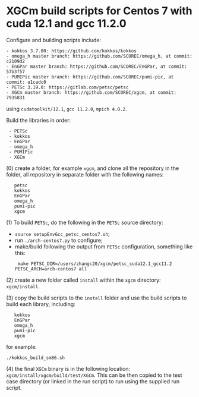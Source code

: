 # XGCm build scripts for Centos 7 with cuda 12.1 and gcc 11.2.0

Configure and building scripts include:
```
- kokkos 3.7.00: https://github.com/kokkos/kokkos
- omega_h master branch: https://github.com/SCOREC/omega_h, at commit: c2109d2
- EnGPar master branch: https://github.com/SCOREC/EnGPar, at commit: 57b3f57
- PUMIPic master branch: https://github.com/SCOREC/pumi-pic, at commit: a1cadc0
- PETSc 3.19.0: https://gitlab.com/petsc/petsc
- XGCm master branch: https://github.com/SCOREC/xgcm, at commit: 7935831
```
using `cudatoolkit/12.1`, `gcc 11.2.0`, `mpich 4.0.2`.

Build the libraries in order:
```
 - PETSc
 - kokkos
 - EnGPar
 - omega_h
 - PUMIPic
 - XGCm
```

(0) create a folder, for example `xgcm`, and clone all the repository in the folder, all repository in separate folder with the following names:
```
   petsc
   kokkos
   EnGPar
   omega_h
   pumi-pic
   xgcm
```

(1) To build `PETSc`, do the following in the `PETSc` source directory:
- `source setupEnvGcc_petsc_centos7.sh`;
- run `./arch-centos7.py` to configure;
- make/build following the output from `PETSc` configuration, something like this:
  ```
   make PETSC_DIR=/users/zhangc20/xgcm/petsc_cuda12.1_gcc11.2 PETSC_ARCH=arch-centos7 all
  ```

(2) create a new folder called `install` within the `xgcm` directory: `xgcm/install`.

(3) copy the build scripts to the `install` folder and use the build scripts to build each library, including:
```
   kokkos
   EnGPar
   omega_h
   pumi-pic
   xgcm
```
for example:
```
./kokkos_build_sm86.sh
```

(4) the final `XGCm` binary is in the following location: `xgcm/install/xgcm/build/test/XGCm`.
This can be then copied to the test case directory (or linked in the run script) to run using the supplied run script.


